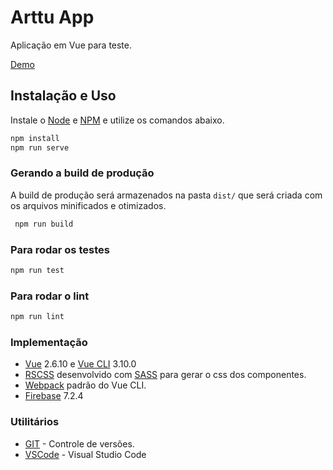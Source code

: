 # Arttu App

Aplicação em Vue para teste.

[Demo](https://arttu-web.firebaseapp.com/)

## Instalação e Uso

Instale o [Node](https://nodejs.org/) e [NPM](https://www.npmjs.com/) e utilize os comandos abaixo.

```sh
npm install
npm run serve
```

### Gerando a build de produção

A build de produção será armazenados na pasta `dist/` que será criada com os arquivos minificados e otimizados.

```sh
 npm run build
```

### Para rodar os testes

```sh
npm run test
```

### Para rodar o lint

```sh
npm run lint
```

### Implementação

- [Vue](https://vuejs.org/) 2.6.10 e [Vue CLI](https://cli.vuejs.org/) 3.10.0
- [RSCSS](http://rscss.io/) desenvolvido com [SASS](http://sass-lang.com/) para gerar o css dos componentes.
- [Webpack](https://webpack.js.org/) padrão do Vue CLI.
- [Firebase](https://firebase.google.com/) 7.2.4

### Utilitários

- [GIT](https://git-scm.com/) - Controle de versões.
- [VSCode](https://code.visualstudio.com/) - Visual Studio Code
